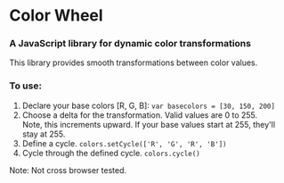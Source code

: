 # Color Wheel  
### A JavaScript library for dynamic color transformations

This library provides smooth transformations between color values.  

### To use:

1. Declare your base colors [R, G, B]: `var basecolors = [30, 150, 200]`
2. Choose a delta for the transformation. Valid values are 0 to 255.  
Note, this increments upward.  If your base values start at 255, they'll stay at 255.
3. Define a cycle. `colors.setCycle(['R', 'G', 'R', 'B'])`
4. Cycle through the defined cycle. `colors.cycle()`

Note: Not cross browser tested.
